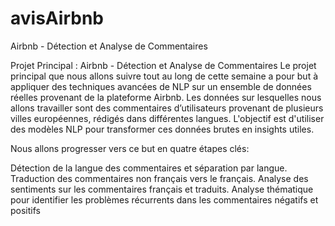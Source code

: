 # avisAirbnb
Airbnb - Détection et Analyse de Commentaires

Projet Principal : Airbnb - Détection et Analyse de Commentaires
Le projet principal que nous allons suivre tout au long de cette semaine a pour but à appliquer des techniques avancées de NLP sur un ensemble de données réelles provenant de la plateforme Airbnb. Les données sur lesquelles nous allons travailler sont des commentaires d’utilisateurs provenant de plusieurs villes européennes, rédigés dans différentes langues. L'objectif est d'utiliser des modèles NLP pour transformer ces données brutes en insights utiles.

Nous allons progresser vers ce but en quatre étapes clés:

Détection de la langue des commentaires et séparation par langue.
Traduction des commentaires non français vers le français.
Analyse des sentiments sur les commentaires français et traduits.
Analyse thématique pour identifier les problèmes récurrents dans les commentaires négatifs et positifs
